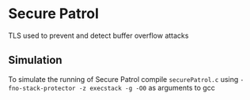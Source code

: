 Secure Patrol
=============

TLS used to prevent and detect buffer overflow attacks

Simulation
----------
To simulate the running of Secure Patrol compile `securePatrol.c` using `-fno-stack-protector -z execstack -g -O0` as arguments to gcc
